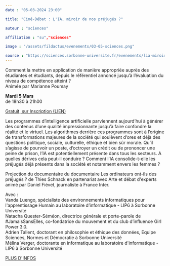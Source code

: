 ```yaml
---
date : "05-03-2024 23:00"

title: "Ciné-Débat : L'IA, miroir de nos préjugés ?"

auteur : "sciences"

affiliation : "su","sciences"

image : "/assets/fildactus/evenements/03-05-sciences.png"

source : "https://sciences.sorbonne-universite.fr/evenements/lia-miroir-de-nos-prejuges"
---
```


Comment la mettre en application de manière appropriée auprès des étudiantes et étudiants, depuis le référentiel annoncé jusqu’à l’évaluation du niveau de compétence atteint ?  
Animée par Marianne Poumay

__Mardi 5 Mars__  
de 18h30 à 21h00

[Gratuit, sur Inscription (LIEN)](https://www.helloasso.com/associations/sorbonne-universite-science-culture-societe/evenements/l-ia-est-elle-sexiste)

Les programmes d’intelligence artificielle parviennent aujourd’hui à générer des contenus d’une qualité impressionnante jusqu’à faire confondre la réalité et le virtuel. Les algorithmes derrière ces programmes sont à l’origine de transformations majeures de la société qui soulèvent d’ores et déjà des questions politique, sociale, culturelle, éthique et bien sûr morale. Qu’il s’agisse de pourvoir un poste, d’octroyer un crédit ou de prononcer une peine de prison, l’IA est potentiellement présente dans tous les secteurs. A quelles dérives cela peut-il conduire ? Comment l’IA consolide-t-elle les préjugés déjà présents dans la société et notamment envers les femmes ? 

Projection du documentaire du documentaire Les ordinateurs ont-ils des préjugés ? de Thies Schnack  en partenariat avec Arte et débat d'experts animé par Daniel Fiévet, journaliste à France Inter.

Avec :  
Vanda Luengo, spécialiste des environnements informatiques pour l'apprentissage Humain au laboratoire d’informatique - LIP6 à Sorbonne Université  
Natacha Quester-Séméon, directrice générale et porte-parole de #JamaisSansElles, co-fondatrice du mouvement et du club d’influence Girl Power 3.0.  
Adrien Tallent, doctorant en philosophie et éthique des données, Equipe Sciences, Normes et Démocratie à Sorbonne Université  
Mélina Verger, doctorante en informatique au laboratoire d'informatique - LIP6 à Sorbonne Université

[PLUS D'INFOS](https://sciences.sorbonne-universite.fr/evenements/lia-miroir-de-nos-prejuges)